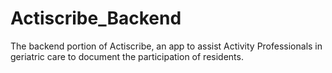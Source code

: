 # Actiscribe_Backend
The backend portion of Actiscribe, an app to assist Activity Professionals in geriatric care to document the participation of residents.  
